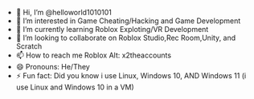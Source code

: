 - 👋 Hi, I’m @helloworld1010101
- 👀 I’m interested in Game Cheating/Hacking and Game Development
- 🌱 I’m currently learning Roblox Exploting/VR Development
- 💞️ I’m looking to collaborate on Roblox Studio,Rec Room,Unity, and Scratch
- 📫 How to reach me Roblox Alt: x2theaccounts
- 😄 Pronouns: He/They
- ⚡ Fun fact: Did you know i use Linux, Windows 10, AND Windows 11 (i use Linux and Windows 10 in a VM)
<!---
helloworld1010101/helloworld1010101 is a ✨ special ✨ repository because its `README.md` (this file) appears on your GitHub profile.
You can click the Preview link to take a look at your changes.
--->
